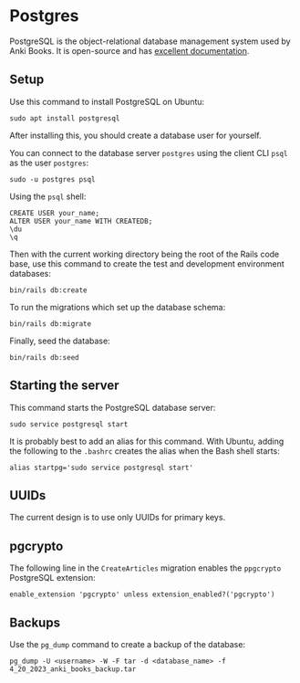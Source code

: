 # Postgres

PostgreSQL is the object-relational database management system used by Anki Books. It is open-source and has [excellent documentation](https://www.postgresql.org/docs/14/index.html).

## Setup

Use this command to install PostgreSQL on Ubuntu:

```
sudo apt install postgresql
```

After installing this, you should create a database user for yourself.

You can connect to the database server `postgres` using the client CLI `psql` as the user `postgres`:

```
sudo -u postgres psql
```

Using the `psql` shell:

```
CREATE USER your_name;
ALTER USER your_name WITH CREATEDB;
\du
\q
```

Then with the current working directory being the root of the Rails code base, use this command to create the test and development environment databases:

```
bin/rails db:create
```

To run the migrations which set up the database schema:

```
bin/rails db:migrate
```

Finally, seed the database:

```
bin/rails db:seed
```

## Starting the server

This command starts the PostgreSQL database server:

```
sudo service postgresql start
```

It is probably best to add an alias for this command. With Ubuntu, adding the following to the `.bashrc` creates the alias when the Bash shell starts:

`alias startpg='sudo service postgresql start'`

## UUIDs

The current design is to use only UUIDs for primary keys.

## pgcrypto

The following line in the `CreateArticles` migration enables the `ppgcrypto` PostgreSQL extension:

```
enable_extension 'pgcrypto' unless extension_enabled?('pgcrypto')
```

## Backups

Use the `pg_dump` command to create a backup of the database:

```
pg_dump -U <username> -W -F tar -d <database_name> -f 4_20_2023_anki_books_backup.tar
```
